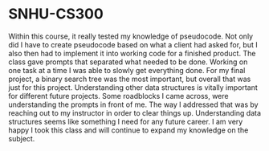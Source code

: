 # SNHU-CS300
Within this course, it really tested my knowledge of pseudocode. Not only did I have to create pseudocode based on what a client had asked for, but I also then
had to implement it into working code for a finished product. The class gave prompts that separated what needed to be done. Working on one task at a time I was
able to slowly get everything done. For my final project, a binary search tree was the most important, but overall that was just for this project. Understanding
other data structures is vitally important for different future projects. Some roadblocks I came across, were understanding the prompts in front of me. The 
way I addressed that was by reaching out to my instructor in order to clear things up. Understanding data structures seems like something I need for any future 
career. I am very happy I took this class and will continue to expand my knowledge on the subject.
